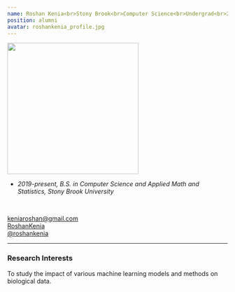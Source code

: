 ```yaml
---
name: Roshan Kenia<br>Stony Brook<br>Computer Science<br>Undergrad<br>2020-2021
position: alumni
avatar: roshankenia_profile.jpg
---
```


<img width="300" src="{{site.baseurl}}/images/people/{{page.avatar}}" data-action="zoom">
<br>

- _2019-present, B.S. in Computer Science and Applied Math and Statistics, Stony Brook University_ <br>
<br>

<a href="mailto:keniaroshan@gmail.com"><i class="fa fa-envelope-o"></i> keniaroshan@gmail.com</a><br>
<a href="https://www.linkedin.com/in/roshan-kenia/"><i class="fa fa-linkedin-square"></i> RoshanKenia</a><br>
<a href="https://github.com/roshankenia"><i class="fa fa-github"></i> @roshankenia </a><br>

<hr>

### Research Interests

To study the impact of various machine learning models and methods on biological data.
<br>
<br>
<br>

&nbsp;
&nbsp;
&nbsp;
&nbsp;
&nbsp;
&nbsp;
&nbsp;
&nbsp;
&nbsp;
&nbsp;
&nbsp;
&nbsp;
&nbsp;
&nbsp;
&nbsp;
&nbsp;
&nbsp;
&nbsp;
&nbsp;
&nbsp;
&nbsp;
&nbsp;
&nbsp;
&nbsp;

